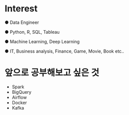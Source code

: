 # Interest 

● Data Engineer

● Python, R, SQL, Tableau

● Machine Learning, Deep Learning  

● IT, Business analysis, Finance, Game, Movie, Book  etc..

# 앞으로 공부해보고 싶은 것

- Spark 
- BigQuery
- Airflow
- Docker
- Kafka

